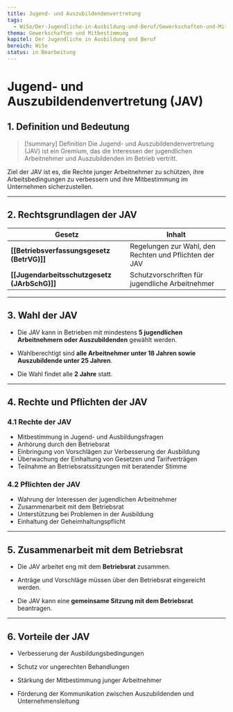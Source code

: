 ```yaml
---
title: Jugend- und Auszubildendenvertretung
tags:
  - WiSo/Der-Jugendliche-in-Ausbildung-und-Beruf/Gewerkschaften-und-Mitbestimmung
thema: Gewerkschaften und Mitbestimmung
kapitel: Der Jugendliche in Ausbildung und Beruf
bereich: WiSo
status: in Bearbeitung
---
```


# Jugend- und Auszubildendenvertretung (JAV)

## 1. Definition und Bedeutung

> [!summary] Definition 
> Die Jugend- und Auszubildendenvertretung (JAV) ist ein Gremium, das die Interessen der jugendlichen Arbeitnehmer und Auszubildenden im Betrieb vertritt.

Ziel der JAV ist es, die Rechte junger Arbeitnehmer zu schützen, ihre Arbeitsbedingungen zu verbessern und ihre Mitbestimmung im Unternehmen sicherzustellen.

---

## 2. Rechtsgrundlagen der JAV

|Gesetz|Inhalt|
|---|---|
|**[[Betriebsverfassungsgesetz (BetrVG)]]**|Regelungen zur Wahl, den Rechten und Pflichten der JAV|
|**[[Jugendarbeitsschutzgesetz (JArbSchG)]]**|Schutzvorschriften für jugendliche Arbeitnehmer|

---

## 3. Wahl der JAV

- Die JAV kann in Betrieben mit mindestens **5 jugendlichen Arbeitnehmern oder Auszubildenden** gewählt werden.
    
- Wahlberechtigt sind **alle Arbeitnehmer unter 18 Jahren sowie Auszubildende unter 25 Jahren**.
    
- Die Wahl findet alle **2 Jahre** statt.
    

---

## 4. Rechte und Pflichten der JAV

### 4.1 Rechte der JAV

- Mitbestimmung in Jugend- und Ausbildungsfragen 
- Anhörung durch den Betriebsrat 
- Einbringung von Vorschlägen zur Verbesserung der Ausbildung
- Überwachung der Einhaltung von Gesetzen und Tarifverträgen 
- Teilnahme an Betriebsratssitzungen mit beratender Stimme

### 4.2 Pflichten der JAV

- Wahrung der Interessen der jugendlichen Arbeitnehmer 
- Zusammenarbeit mit dem Betriebsrat 
- Unterstützung bei Problemen in der Ausbildung 
- Einhaltung der Geheimhaltungspflicht

---

## 5. Zusammenarbeit mit dem Betriebsrat

- Die JAV arbeitet eng mit dem **Betriebsrat** zusammen.
    
- Anträge und Vorschläge müssen über den Betriebsrat eingereicht werden.
    
- Die JAV kann eine **gemeinsame Sitzung mit dem Betriebsrat** beantragen.
    

---

## 6. Vorteile der JAV

- Verbesserung der Ausbildungsbedingungen
    
- Schutz vor ungerechten Behandlungen
    
- Stärkung der Mitbestimmung junger Arbeitnehmer
    
- Förderung der Kommunikation zwischen Auszubildenden und Unternehmensleitung
    